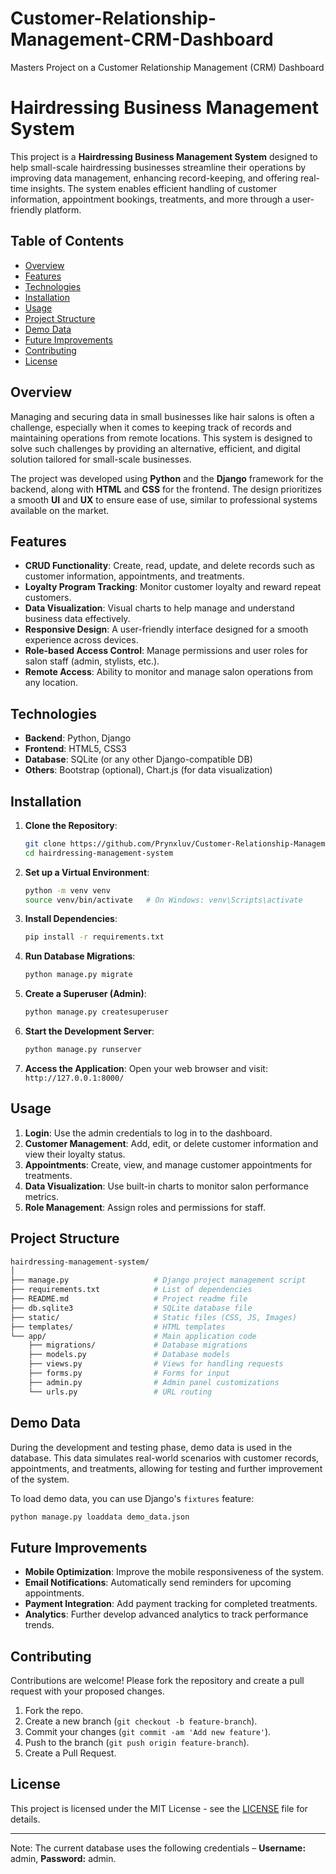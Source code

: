 # Customer-Relationship-Management-CRM-Dashboard
Masters Project on a Customer Relationship Management (CRM) Dashboard


# Hairdressing Business Management System

This project is a **Hairdressing Business Management System** designed to help small-scale hairdressing businesses streamline their operations by improving data management, enhancing record-keeping, and offering real-time insights. The system enables efficient handling of customer information, appointment bookings, treatments, and more through a user-friendly platform.

## Table of Contents

- [Overview](#overview)
- [Features](#features)
- [Technologies](#technologies)
- [Installation](#installation)
- [Usage](#usage)
- [Project Structure](#project-structure)
- [Demo Data](#demo-data)
- [Future Improvements](#future-improvements)
- [Contributing](#contributing)
- [License](#license)

## Overview

Managing and securing data in small businesses like hair salons is often a challenge, especially when it comes to keeping track of records and maintaining operations from remote locations. This system is designed to solve such challenges by providing an alternative, efficient, and digital solution tailored for small-scale businesses.

The project was developed using **Python** and the **Django** framework for the backend, along with **HTML** and **CSS** for the frontend. The design prioritizes a smooth **UI** and **UX** to ensure ease of use, similar to professional systems available on the market.

## Features

- **CRUD Functionality**: Create, read, update, and delete records such as customer information, appointments, and treatments.
- **Loyalty Program Tracking**: Monitor customer loyalty and reward repeat customers.
- **Data Visualization**: Visual charts to help manage and understand business data effectively.
- **Responsive Design**: A user-friendly interface designed for a smooth experience across devices.
- **Role-based Access Control**: Manage permissions and user roles for salon staff (admin, stylists, etc.).
- **Remote Access**: Ability to monitor and manage salon operations from any location.

## Technologies

- **Backend**: Python, Django
- **Frontend**: HTML5, CSS3
- **Database**: SQLite (or any other Django-compatible DB)
- **Others**: Bootstrap (optional), Chart.js (for data visualization)

## Installation

1. **Clone the Repository**:
   ```bash
   git clone https://github.com/Prynxluv/Customer-Relationship-Management-CRM-Dashboard.git
   cd hairdressing-management-system
   ```

2. **Set up a Virtual Environment**:
   ```bash
   python -m venv venv
   source venv/bin/activate   # On Windows: venv\Scripts\activate
   ```

3. **Install Dependencies**:
   ```bash
   pip install -r requirements.txt
   ```

4. **Run Database Migrations**:
   ```bash
   python manage.py migrate
   ```

5. **Create a Superuser (Admin)**:
   ```bash
   python manage.py createsuperuser
   ```

6. **Start the Development Server**:
   ```bash
   python manage.py runserver
   ```

7. **Access the Application**:
   Open your web browser and visit: `http://127.0.0.1:8000/`

## Usage

1. **Login**: Use the admin credentials to log in to the dashboard.
2. **Customer Management**: Add, edit, or delete customer information and view their loyalty status.
3. **Appointments**: Create, view, and manage customer appointments for treatments.
4. **Data Visualization**: Use built-in charts to monitor salon performance metrics.
5. **Role Management**: Assign roles and permissions for staff.

## Project Structure

```bash
hairdressing-management-system/
│
├── manage.py                   # Django project management script
├── requirements.txt            # List of dependencies
├── README.md                   # Project readme file
├── db.sqlite3                  # SQLite database file
├── static/                     # Static files (CSS, JS, Images)
├── templates/                  # HTML templates
└── app/                        # Main application code
    ├── migrations/             # Database migrations
    ├── models.py               # Database models
    ├── views.py                # Views for handling requests
    ├── forms.py                # Forms for input
    ├── admin.py                # Admin panel customizations
    └── urls.py                 # URL routing
```

## Demo Data

During the development and testing phase, demo data is used in the database. This data simulates real-world scenarios with customer records, appointments, and treatments, allowing for testing and further improvement of the system.

To load demo data, you can use Django's `fixtures` feature:
```bash
python manage.py loaddata demo_data.json
```

## Future Improvements

- **Mobile Optimization**: Improve the mobile responsiveness of the system.
- **Email Notifications**: Automatically send reminders for upcoming appointments.
- **Payment Integration**: Add payment tracking for completed treatments.
- **Analytics**: Further develop advanced analytics to track performance trends.

## Contributing

Contributions are welcome! Please fork the repository and create a pull request with your proposed changes.

1. Fork the repo.
2. Create a new branch (`git checkout -b feature-branch`).
3. Commit your changes (`git commit -am 'Add new feature'`).
4. Push to the branch (`git push origin feature-branch`).
5. Create a Pull Request.

## License

This project is licensed under the MIT License - see the [LICENSE](LICENSE) file for details.

---

Note: The current database uses the following credentials – **Username:** admin, **Password:** admin.





